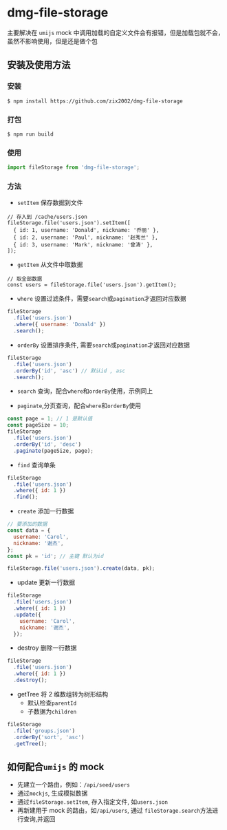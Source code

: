 # dmg-file-storage

主要解决在 `umijs` mock 中调用加载的自定义文件会有报错，但是加载包就不会，虽然不影响使用，但是还是做个包

## 安装及使用方法

### 安装

```
$ npm install https://github.com/zix2002/dmg-file-storage
```

### 打包

```
$ npm run build
```

### 使用

```js
import fileStorage from 'dmg-file-storage';
```

### 方法

- `setItem` 保存数据到文件

```
// 存入到 /cache/users.json
fileStorage.file('users.json').setItem([
  { id: 1, username: 'Donald', nickname: '乔丽' },
  { id: 2, username: 'Paul', nickname: '赵秀兰' },
  { id: 3, username: 'Mark', nickname: '曾涛' },
]);
```

- `getItem` 从文件中取数据

```
// 取全部数据
const users = fileStorage.file('users.json').getItem();
```

- `where` 设置过滤条件，需要`search`或`pagination`才返回对应数据

```js
fileStorage
  .file('users.json')
  .where({ username: 'Donald' })
  .search();
```

- `orderBy` 设置排序条件, 需要`search`或`pagination`才返回对应数据

```js
fileStorage
  .file('users.json')
  .orderBy('id', 'asc') // 默认id , asc
  .search();
```

- `search` 查询，配合`where`和`orderBy`使用，示例同上

- `paginate`,分页查询，配合`where`和`orderBy`使用

```js
const page = 1; // 1 是默认值
const pageSize = 10;
fileStorage
  .file('users.json')
  .orderBy('id', 'desc')
  .paginate(pageSize, page);
```

- `find` 查询单条

```js
fileStorage
  .file('users.json')
  .where({ id: 1 })
  .find();
```

- `create` 添加一行数据

```js
// 要添加的数据
const data = {
  username: 'Carol',
  nickname: '谢杰',
};
const pk = 'id'; // 主键 默认为id

fileStorage.file('users.json').create(data, pk);
```

- update 更新一行数据

```js
fileStorage
  .file('users.json')
  .where({ id: 1 })
  .update({
    username: 'Carol',
    nickname: '谢杰',
  });
```

- destroy 删除一行数据

```js
fileStorage
  .file('users.json')
  .where({ id: 1 })
  .destroy();
```

- getTree 将 2 维数组转为树形结构
  - 默认检查`parentId`
  - 子数据为`children`

```js
fileStorage
  .file('groups.json')
  .orderBy('sort', 'asc')
  .getTree();
```

## 如何配合`umijs` 的 mock

- 先建立一个路由，例如：`/api/seed/users`
- 通过`mockjs`, 生成模拟数据
- 通过`fileStorage.setItem`, 存入指定文件, 如`users.json`
- 再新建用于 mock 的路由，如`/api/users`, 通过 `fileStorage.search`方法进行查询,并返回
